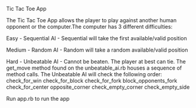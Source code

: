 Tic Tac Toe App

The Tic Tac Toe App allows the player to play against another human opponent or the computer.The computer has 3 different difficulties:

Easy - Sequential AI - 
Sequential will take the first available/valid position

Medium - Random AI - 
Random will take a random available/valid position

Hard - Unbeatable AI - 
Cannot be beaten. The player at best can tie. The get_move method found on the unbeatable_ai.rb houses a sequence of method calls. The Unbeatable AI will check the following order:
check_for_win
check_for_block
check_for_fork
block_opponents_fork
check_for_center
opposite_corner
check_empty_corner
check_empty_side

Run app.rb to run the app
